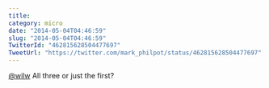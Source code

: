 ```yaml
---
title: 
category: micro
date: "2014-05-04T04:46:59"
slug: "2014-05-04T04:46:59"
TwitterId: "462815628504477697"
TweetUrl: "https://twitter.com/mark_philpot/status/462815628504477697"
---
```


[@wilw](https://twitter.com/wilw) All three or just the first?
